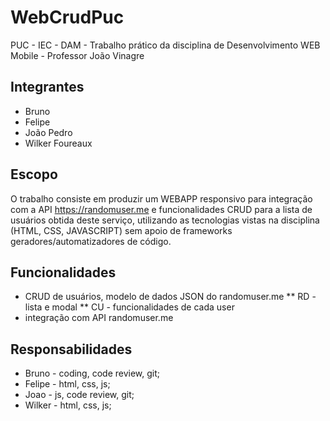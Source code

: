 # WebCrudPuc
PUC - IEC - DAM - Trabalho prático da disciplina de Desenvolvimento WEB Mobile - Professor João Vinagre

## Integrantes

* Bruno
* Felipe
* João Pedro
* Wilker Foureaux

## Escopo

O trabalho consiste em produzir um WEBAPP responsivo para integração com a API https://randomuser.me e funcionalidades CRUD para a lista de usuários obtida deste serviço, utilizando as tecnologias vistas na disciplina (HTML, CSS, JAVASCRIPT) sem apoio de frameworks geradores/automatizadores de código.

## Funcionalidades

* CRUD de usuários, modelo de dados JSON do randomuser.me
** RD - lista e modal
** CU - funcionalidades de cada user
* integração com API randomuser.me

## Responsabilidades

* Bruno - coding, code review, git;
* Felipe - html, css, js;
* Joao - js, code review, git;
* Wilker - html, css, js;
